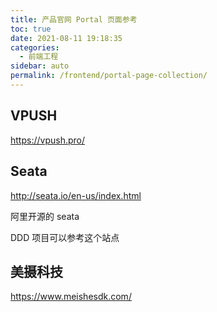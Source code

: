```yaml
---
title: 产品官网 Portal 页面参考
toc: true
date: 2021-08-11 19:18:35
categories: 
  - 前端工程
sidebar: auto
permalink: /frontend/portal-page-collection/
---
```


##  VPUSH

https://vpush.pro/



## Seata

http://seata.io/en-us/index.html

阿里开源的 seata 

DDD 项目可以参考这个站点 



## 美摄科技

https://www.meishesdk.com/




